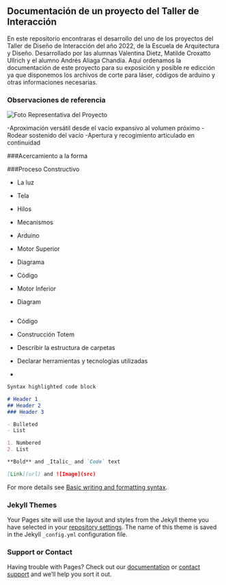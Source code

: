 ## Documentación de un proyecto del Taller de Interacción

En este repositorio encontraras el desarrollo del uno de los proyectos del Taller de Diseño de Interacción del año 2022, de la Escuela de Arquitectura y Diseño. Desarrollado por las alumnas Valentina Dietz, Matilde Croxatto Ullrich y el alumno Andrés Aliaga Chandía. Aquí ordenamos la documentación de este proyecto para su exposición y posible re edicción ya que disponemos los archivos de corte para láser, códigos de arduino y otras informaciones necesarias.

### Observaciones de referencia

![Foto Representativa del Proyecto](https://picsum.photos/400/300?grayscale)

-Aproximación versátil desde el vacío expansivo al volumen próximo 
-Rodear sostenido del vacío
-Apertura y recogimiento articulado en continuidad

###Acercamiento a la forma

###Proceso Constructivo

- La luz

- Tela 

- Hilos

- Mecanismos

- Arduino 

- Motor Superior

- Diagrama

- Código

- Motor Inferior

- Diagram
```markdown

```
- Código

- Construcción Totem
 
- Describir la estructura de carpetas
- Declarar herramientas y tecnologías utilizadas
- 
```markdown
Syntax highlighted code block

# Header 1
## Header 2
### Header 3

- Bulleted
- List

1. Numbered
2. List

**Bold** and _Italic_ and `Code` text

[Link](url) and ![Image](src)
```

For more details see [Basic writing and formatting syntax](https://docs.github.com/en/github/writing-on-github/getting-started-with-writing-and-formatting-on-github/basic-writing-and-formatting-syntax).

### Jekyll Themes

Your Pages site will use the layout and styles from the Jekyll theme you have selected in your [repository settings](https://github.com/MatildeCU/documentacion-proyecto-interaxccion/settings/pages). The name of this theme is saved in the Jekyll `_config.yml` configuration file.

### Support or Contact

Having trouble with Pages? Check out our [documentation](https://docs.github.com/categories/github-pages-basics/) or [contact support](https://support.github.com/contact) and we’ll help you sort it out.
